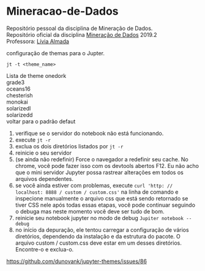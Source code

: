 # Mineracao-de-Dados

Repositório pessoal da disciplina de Mineração de Dados.
<br/>
Repositório oficial da disciplina [Mineração de Dados](https://github.com/liviaalmada/mineracao-de-dados-20192) 2019.2
<br/>
Professora: [Lívia Almada](https://github.com/liviaalmada)
<br/>

configuração de themas para o Jupter.
<br/>
```
jt -t <theme_name>
```
Lista de theme
onedork
<br/>
grade3
<br/>
oceans16
<br/>
chesterish
<br/>
monokai
<br/>
solarizedl
<br/>
solarizedd
<br/>
voltar para o padrão defaut

1. verifique se o servidor do notebook não está funcionando.
2. execute ``` jt -r ```
3. exclua os dois diretórios listados por ``` jt -r ```
4. reinicie o seu servidor
5. (se ainda não redefinir) Force o navegador a redefinir seu cache. No chrome, você pode fazer isso com os devtools abertos F12. Eu não acho que o mini servidor Jupyter possa rastrear alterações em todos os arquivos dependentes.
6. se você ainda estiver com problemas, execute ``` curl 'http: // localhost: 8888 / custom / custom.css' ``` na linha de comando e inspecione manualmente o arquivo css que está sendo retornado se tiver CSS nele após todas essas etapas, você pode continuar seguindo o debuga mas neste momento você deve ser tudo de bom.
7. reinicie seu notebook jupyter no modo de debug ``` Jupiter notebook --debug ```
8. no início da depuração, ele tentou carregar a configuração de vários diretórios, dependendo da instalação e da estrutura do pacote. O arquivo custom / custom.css deve estar em um desses diretórios. Encontre-o e exclua-o.

https://github.com/dunovank/jupyter-themes/issues/86